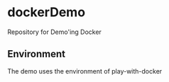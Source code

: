 # dockerDemo
Repository for Demo'ing Docker 
## Environment
The demo uses the environment of play-with-docker

